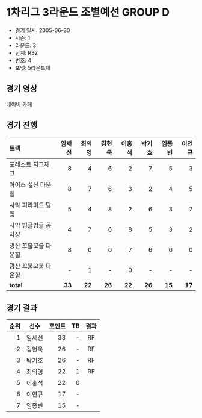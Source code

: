 # 1차리그 3라운드 조별예선 GROUP D

- 경기 일시: 2005-06-30
- 시즌: 1
- 라운드: 3
- 단계: R32
- 번호: 4
- 포맷: 5라운드제





## 경기 영상
[네이버 카페](https://cafe.naver.com/leaguekart/32)

## 경기 진행

| 트랙 | 임세선 | 최의영 | 김현욱 | 이홍석 | 박기호 | 임종빈 | 이연규 |
|:---|---:|---:|---:|---:|---:|---:|---:|
| 포레스트 지그재그 | 8 | 4 | 6 | 2 | 7 | 5 | 3 |
| 아이스 설산 다운힐 | 8 | 7 | 6 | 3 | 2 | 4 | 5 |
| 사막 피라미드 탐험 | 5 | 4 | 8 | 2 | 6 | 3 | 7 |
| 사막 빙글빙글 공사장 | 4 | 7 | 6 | 8 | 5 | 3 | 2 |
| 광산 꼬불꼬불 다운힐 | 8 | 0 | 0 | 7 | 6 | 0 | 0 |
| 광산 꼬불꼬불 다운힐 | - | 1 | - | 0 | - | - | - |
| __total__ | __33__ | __22__ | __26__ | __22__ | __26__ | __15__ | __17__ |




## 경기 결과

| 순위 | 선수 | 포인트 | TB | 결과 |
|---:|:---:|---:|---:|:---:|
| 1 | 임세선 | 33 | - | RF |
| 2 | 김현욱 | 26 | - | RF |
| 3 | 박기호 | 26 | - | RF |
| 4 | 최의영 | 22 | 1 | RF |
| 5 | 이홍석 | 22 | 0 |  |
| 6 | 이연규 | 17 | - |  |
| 7 | 임종빈 | 15 | - |  |

